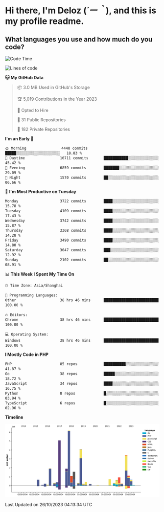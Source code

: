 # **Hi there, I'm Deloz (*´ー｀*), and this is my profile readme.**

## **What languages you use and how much do you code?**

<!--START_SECTION:waka-->
![Code Time](http://img.shields.io/badge/Code%20Time-2%2C652%20hrs%2040%20mins-blue)

![Lines of code](https://img.shields.io/badge/From%20Hello%20World%20I%27ve%20Written-32.3%20million%20lines%20of%20code-blue)

**🐱 My GitHub Data** 

> 📦 3.0 MB Used in GitHub's Storage 
 > 
> 🏆 5,019 Contributions in the Year 2023
 > 
> 💼 Opted to Hire
 > 
> 📜 31 Public Repositories 
 > 
> 🔑 182 Private Repositories 
 > 
**I'm an Early 🐤** 

```text
🌞 Morning                4440 commits        █████░░░░░░░░░░░░░░░░░░░░   18.83 % 
🌆 Daytime                10711 commits       ███████████░░░░░░░░░░░░░░   45.42 % 
🌃 Evening                6859 commits        ███████░░░░░░░░░░░░░░░░░░   29.09 % 
🌙 Night                  1570 commits        ██░░░░░░░░░░░░░░░░░░░░░░░   06.66 % 
```
📅 **I'm Most Productive on Tuesday** 

```text
Monday                   3722 commits        ████░░░░░░░░░░░░░░░░░░░░░   15.78 % 
Tuesday                  4109 commits        ████░░░░░░░░░░░░░░░░░░░░░   17.43 % 
Wednesday                3742 commits        ████░░░░░░░░░░░░░░░░░░░░░   15.87 % 
Thursday                 3368 commits        ████░░░░░░░░░░░░░░░░░░░░░   14.28 % 
Friday                   3490 commits        ████░░░░░░░░░░░░░░░░░░░░░   14.80 % 
Saturday                 3047 commits        ███░░░░░░░░░░░░░░░░░░░░░░   12.92 % 
Sunday                   2102 commits        ██░░░░░░░░░░░░░░░░░░░░░░░   08.91 % 
```


📊 **This Week I Spent My Time On** 

```text
🕑︎ Time Zone: Asia/Shanghai

💬 Programming Languages: 
Other                    38 hrs 46 mins      █████████████████████████   100.00 % 

🔥 Editors: 
Chrome                   38 hrs 46 mins      █████████████████████████   100.00 % 

💻 Operating System: 
Windows                  38 hrs 46 mins      █████████████████████████   100.00 % 
```

**I Mostly Code in PHP** 

```text
PHP                      85 repos            ██████████░░░░░░░░░░░░░░░   41.87 % 
Go                       38 repos            █████░░░░░░░░░░░░░░░░░░░░   18.72 % 
JavaScript               34 repos            ████░░░░░░░░░░░░░░░░░░░░░   16.75 % 
Python                   8 repos             █░░░░░░░░░░░░░░░░░░░░░░░░   03.94 % 
TypeScript               6 repos             █░░░░░░░░░░░░░░░░░░░░░░░░   02.96 % 
```



**Timeline**

![Lines of Code chart](https://raw.githubusercontent.com/deloz/deloz/main/assets/bar_graph.png)


 Last Updated on 26/10/2023 04:13:34 UTC
<!--END_SECTION:waka-->
